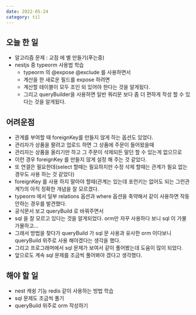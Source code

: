 ```yaml
---
date: 2022-05-24
category: til
---
```


## 오늘 한 일

- 알고리즘 문제 : 교점 에 별 만들기(푸는중)
- nestjs 중 typeorm 사용법 학습
  - typeorm 의 @expose @exclude 를 사용하면서
  - 계산을 한 새로운 필드를 expose 하려면
  - 계산할 테이블이 모두 조인 되 있어야 한다는 것을 알게됬다.
  - 그리고 queryBuilder을 사용하면 일반 쿼리문 보다 좀 더 편하게 작성 할 수 있다는 것을 알게됬다.

## 어려운점

- 관계를 부여할 때 foreignKey를 만들지 않게 하는 옵션도 있었다.
- 관리자가 상품을 팔려고 업로드 하면 그 상품에 주문이 들어왔을때
- 관리자는 상품을 올리기만 하고 그 주문이 삭제되든 말던 할 수 있는게 없으므로
- 이런 경우 foreignKey 를 만들지 않게 설정 해 주는 것 같았다.
- 또 연결은 필요한데(select 할때는 필요하지만 수정 삭제 할때는 관계가 필요 없는 경우도 사용 하는 것 같았다)
- foreignKey 를 사용 하지 말아야 할때(관계는 있는데 포런키는 없어도 되는 그런관계?)의 아직 정확한 개념을 잘 모르겠다.
- typeorm 에서 일부 relations 옵션과 where 옵션을 축약해서 같이 사용하면 작동 안하는 경우를 발견했다.
- 공식문서 보고 queryBuild 로 바꿔주면서
- sql 을 잘 모르고 있다는 것을 알게되었다. orm만 자꾸 사용하다 보니 sql 이 가물가물하고...
- 그래서 방법을 찾다가 queryBuild 가 sql 문 사용과 유사한 orm 이다보니 queryBuild 위주로 사용 해야겠다는 생각을 했다.
- 그리고 프로그래머에서 sql 문제가 보여서 같이 풀어봤는데 도움이 많이 되었다.
- 앞으로도 계속 sql 문제를 조금씩 풀어봐야 겠다고 생각했다.

## 해야 할 일

- nest 캐슁 기능 redis 같이 사용하는 방법 학습
- sql 문제도 조금씩 풀기
- queryBuild 위주로 orm 작성하기
